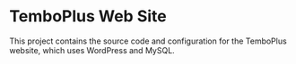 # TemboPlus Web Site

This project contains the source code and configuration for the TemboPlus website, which uses WordPress and MySQL.

